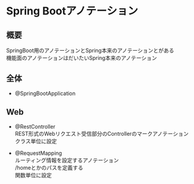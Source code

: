 # Spring Bootアノテーション

## 概要

SpringBoot用のアノテーションとSpring本来のアノテーションとがある  
機能面のアノテーションはだいたいSpring本来のアノテーション

## 全体

* @SpringBootApplication

## Web

* @RestController  
REST形式のWebリクエスト受信部分のControllerのマークアノテーション  
クラス単位に設定  

* @RequestMapping  
ルーティング情報を設定するアノテーション  
/homeとかのパスを定義する  
関数単位に設定  

